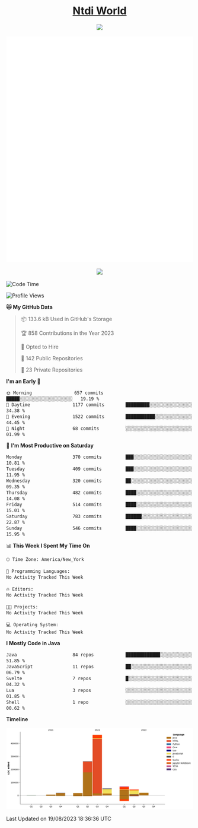 <h1 align="center"><a href="https://www.ntdi.world">Ntdi World</a></h1>
<p align="center">
  <a href="https://github.com/n-tdi"><img src="https://readme-typing-svg.herokuapp.com?lines=FullStack+Developer;Web+Developer;Open-Source+Enthusiast;Java+Developer;Spigot-API%20Developer;&center=true&width=500&height=50"></a>
</p>

<div align="center">
  <img src="/github-metrics.svg"></img>
  
  <img src="https://komarev.com/ghpvc/?username=n-tdi&color=green"></img>
</div>

<!-- May use later.. idk -->
<!-- <a href="http://www.github.com/n-tdi"><img src="https://github-readme-stats.vercel.app/api?username=n-tdi&show_icons=true&hide=&count_private=true&title_color=0891b2&text_color=ffffff&icon_color=0891b2&bg_color=1c1917&hide_border=true&show_icons=true" alt="n-tdi's GitHub stats" /></a> -->

<!--START_SECTION:waka-->
![Code Time](http://img.shields.io/badge/Code%20Time-289%20hrs%2045%20mins-blue)

![Profile Views](http://img.shields.io/badge/Profile%20Views-4-blue)

**🐱 My GitHub Data** 

> 📦 133.6 kB Used in GitHub's Storage 
 > 
> 🏆 858 Contributions in the Year 2023
 > 
> 💼 Opted to Hire
 > 
> 📜 142 Public Repositories 
 > 
> 🔑 23 Private Repositories 
 > 
**I'm an Early 🐤** 

```text
🌞 Morning                657 commits         █████░░░░░░░░░░░░░░░░░░░░   19.19 % 
🌆 Daytime                1177 commits        █████████░░░░░░░░░░░░░░░░   34.38 % 
🌃 Evening                1522 commits        ███████████░░░░░░░░░░░░░░   44.45 % 
🌙 Night                  68 commits          ░░░░░░░░░░░░░░░░░░░░░░░░░   01.99 % 
```
📅 **I'm Most Productive on Saturday** 

```text
Monday                   370 commits         ███░░░░░░░░░░░░░░░░░░░░░░   10.81 % 
Tuesday                  409 commits         ███░░░░░░░░░░░░░░░░░░░░░░   11.95 % 
Wednesday                320 commits         ██░░░░░░░░░░░░░░░░░░░░░░░   09.35 % 
Thursday                 482 commits         ████░░░░░░░░░░░░░░░░░░░░░   14.08 % 
Friday                   514 commits         ████░░░░░░░░░░░░░░░░░░░░░   15.01 % 
Saturday                 783 commits         ██████░░░░░░░░░░░░░░░░░░░   22.87 % 
Sunday                   546 commits         ████░░░░░░░░░░░░░░░░░░░░░   15.95 % 
```


📊 **This Week I Spent My Time On** 

```text
🕑︎ Time Zone: America/New_York

💬 Programming Languages: 
No Activity Tracked This Week

🔥 Editors: 
No Activity Tracked This Week

🐱‍💻 Projects: 
No Activity Tracked This Week

💻 Operating System: 
No Activity Tracked This Week
```

**I Mostly Code in Java** 

```text
Java                     84 repos            █████████████░░░░░░░░░░░░   51.85 % 
JavaScript               11 repos            ██░░░░░░░░░░░░░░░░░░░░░░░   06.79 % 
Svelte                   7 repos             █░░░░░░░░░░░░░░░░░░░░░░░░   04.32 % 
Lua                      3 repos             ░░░░░░░░░░░░░░░░░░░░░░░░░   01.85 % 
Shell                    1 repo              ░░░░░░░░░░░░░░░░░░░░░░░░░   00.62 % 
```



**Timeline**

![Lines of Code chart](https://raw.githubusercontent.com/n-tdi/n-tdi/main/assets/bar_graph.png)


 Last Updated on 19/08/2023 18:36:36 UTC
<!--END_SECTION:waka-->
